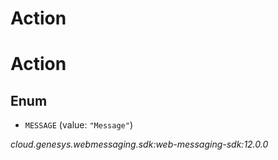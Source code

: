 # Action


# Action

## Enum


* `MESSAGE` (value: `"Message"`)




_cloud.genesys.webmessaging.sdk:web-messaging-sdk:12.0.0_
